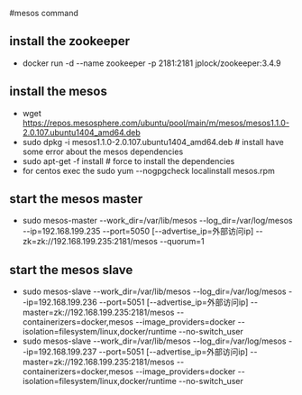 #mesos command

## install the zookeeper
- docker run -d --name zookeeper -p 2181:2181 jplock/zookeeper:3.4.9

## install the mesos
- wget https://repos.mesosphere.com/ubuntu/pool/main/m/mesos/mesos1.1.0-2.0.107.ubuntu1404_amd64.deb 
- sudo dpkg -i mesos1.1.0-2.0.107.ubuntu1404_amd64.deb  # install have some error about the mesos dependencies
- sudo apt-get -f install   # force to install the dependencies
- for centos exec the sudo yum --nogpgcheck localinstall mesos.rpm

## start the mesos master
- sudo mesos-master --work_dir=/var/lib/mesos --log_dir=/var/log/mesos --ip=192.168.199.235 --port=5050 [--advertise_ip=外部访问ip] --zk=zk://192.168.199.235:2181/mesos --quorum=1

## start the mesos slave
- sudo mesos-slave --work_dir=/var/lib/mesos --log_dir=/var/log/mesos --ip=192.168.199.236 --port=5051 [--advertise_ip=外部访问ip] --master=zk://192.168.199.235:2181/mesos --containerizers=docker,mesos --image_providers=docker --isolation=filesystem/linux,docker/runtime --no-switch_user
- sudo mesos-slave --work_dir=/var/lib/mesos --log_dir=/var/log/mesos --ip=192.168.199.237 --port=5051 [--advertise_ip=外部访问ip] --master=zk://192.168.199.235:2181/mesos --containerizers=docker,mesos --image_providers=docker --isolation=filesystem/linux,docker/runtime --no-switch_user


